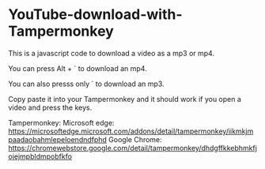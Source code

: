# YouTube-download-with-Tampermonkey

This is a javascript code to download a video as a mp3 or mp4.

You can press Alt + ` to download an mp4.

You can also presss only ` to download an mp3.

Copy paste it into your Tampermonkey and it should work if you open a video and press the keys.

Tampermonkey:
Microsoft edge:
https://microsoftedge.microsoft.com/addons/detail/tampermonkey/iikmkjmpaadaobahmlepeloendndfphd
Google Chrome:
https://chromewebstore.google.com/detail/tampermonkey/dhdgffkkebhmkfjojejmpbldmpobfkfo
